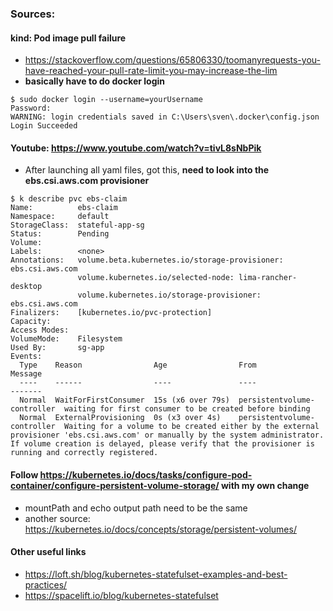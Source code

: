 ### Sources:
#### kind: Pod image pull failure
- https://stackoverflow.com/questions/65806330/toomanyrequests-you-have-reached-your-pull-rate-limit-you-may-increase-the-lim
- **basically have to do docker login**
```
$ sudo docker login --username=yourUsername
Password:
WARNING: login credentials saved in C:\Users\sven\.docker\config.json
Login Succeeded
```

#### Youtube: https://www.youtube.com/watch?v=tivL8sNbPik
- After launching all yaml files, got this, **need to look into the ebs.csi.aws.com provisioner**
```
$ k describe pvc ebs-claim        
Name:          ebs-claim
Namespace:     default
StorageClass:  stateful-app-sg
Status:        Pending
Volume:        
Labels:        <none>
Annotations:   volume.beta.kubernetes.io/storage-provisioner: ebs.csi.aws.com
               volume.kubernetes.io/selected-node: lima-rancher-desktop
               volume.kubernetes.io/storage-provisioner: ebs.csi.aws.com
Finalizers:    [kubernetes.io/pvc-protection]
Capacity:      
Access Modes:  
VolumeMode:    Filesystem
Used By:       sg-app
Events:
  Type    Reason                Age                From                         Message
  ----    ------                ----               ----                         -------
  Normal  WaitForFirstConsumer  15s (x6 over 79s)  persistentvolume-controller  waiting for first consumer to be created before binding
  Normal  ExternalProvisioning  0s (x3 over 4s)    persistentvolume-controller  Waiting for a volume to be created either by the external provisioner 'ebs.csi.aws.com' or manually by the system administrator. If volume creation is delayed, please verify that the provisioner is running and correctly registered.
```
#### Follow https://kubernetes.io/docs/tasks/configure-pod-container/configure-persistent-volume-storage/ with my own change
- mountPath and echo output path need to be the same
- another source: https://kubernetes.io/docs/concepts/storage/persistent-volumes/

#### Other useful links
- https://loft.sh/blog/kubernetes-statefulset-examples-and-best-practices/
- https://spacelift.io/blog/kubernetes-statefulset
